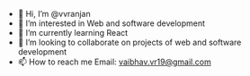 - 👋 Hi, I’m @vvranjan
- 👀 I’m interested in Web and software development
- 🌱 I’m currently learning React
- 💞️ I’m looking to collaborate on projects of web and software development
- 📫 How to reach me Email: vaibhav.vr19@gmail.com

<!---
vvranjan/vvranjan is a ✨ special ✨ repository because its `README.md` (this file) appears on your GitHub profile.
You can click the Preview link to take a look at your changes.
--->
